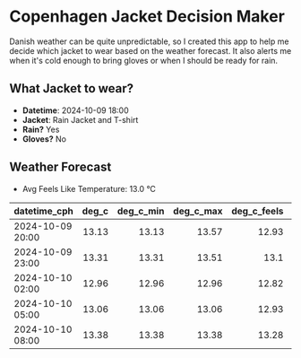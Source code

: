 
# Copenhagen Jacket Decision Maker

Danish weather can be quite unpredictable, so I created this app to help me decide which jacket to wear based on the weather forecast. 
It also alerts me when it's cold enough to bring gloves or when I should be ready for rain.

## What Jacket to wear?

- **Datetime**: 2024-10-09 18:00
- **Jacket**: Rain Jacket and T-shirt
- **Rain?** Yes
- **Gloves?** No

## Weather Forecast
- Avg Feels Like Temperature: 13.0 °C

| datetime_cph     |   deg_c |   deg_c_min |   deg_c_max |   deg_c_feels | weather   | wind   | rain   |
|:-----------------|--------:|------------:|------------:|--------------:|:----------|:-------|:-------|
| 2024-10-09 20:00 |   13.13 |       13.13 |       13.57 |         12.93 | Clouds    | Low    | None   |
| 2024-10-09 23:00 |   13.31 |       13.31 |       13.51 |         13.1  | Rain      | Low    | Low    |
| 2024-10-10 02:00 |   12.96 |       12.96 |       12.96 |         12.82 | Rain      | Low    | Medium |
| 2024-10-10 05:00 |   13.06 |       13.06 |       13.06 |         12.93 | Rain      | High   | Medium |
| 2024-10-10 08:00 |   13.38 |       13.38 |       13.38 |         13.28 | Rain      | High   | Medium |
        